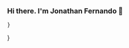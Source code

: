 ### Hi there. I'm Jonathan Fernando 👋

<!--
**JFCHJ95/JFCHJ95** is a ✨ _special_ ✨ repository because its `README.md` (this file) appears on your GitHub profile.

package main

import (
	"fmt"
)

type Bio map[string]string

func main() {
	for k, v := range GetBio() {
		fmt.Printf("%+v: %+v\n", k, v)
	}
}


Here are some ideas to get you started:
func GetBio() Bio {
	return Bio{
      - 🔭 I’m currently working on ...
      - 🌱 I’m currently learning ...
      - 👯 I’m looking to collaborate on ...
      - 🤔 I’m looking for help with ...
      - 💬 Ask me about ...
      - 📫 How to reach me: ...
      - 😄 Pronouns: ...
      - ⚡ Fun fact: ...
      -->
	}
}
